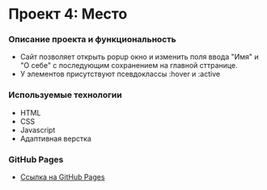# Проект 4: Место

### Описание проекта и функциональность

* Сайт позволяет открыть popup окно и изменить поля ввода "Имя" и "О себе" с последующим
сохранением на главной сттранице.
* У элементов присутствуют  псевдоклассы :hover и :active

### Используемые технологии
* HTML
* CSS
* Javascript
* Адаптивная верстка

### GitHub Pages

* [Ссылка на GitHub Pages](https://artemtishenko.github.io/mesto/)

